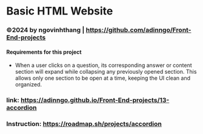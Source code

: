 # Basic HTML Website 
### ©2024 by ngovinhthang | https://github.com/adinngo/Front-End-projects

#### Requirements for this project
  * When a user clicks on a question, its corresponding answer or content section will expand while collapsing any previously opened section. This allows only one section to be open at a time, keeping the UI clean and organized.
### link: https://adinngo.github.io/Front-End-projects/13-accordion
### Instruction: https://roadmap.sh/projects/accordion